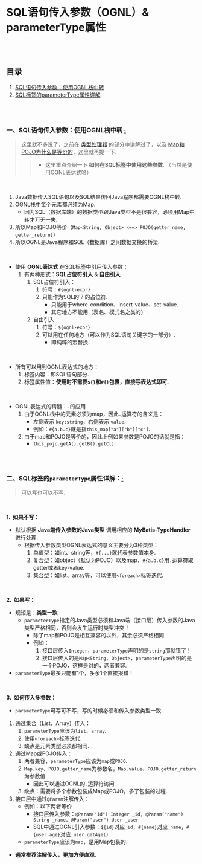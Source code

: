 # SQL语句传入参数（OGNL）& parameterType属性


<br><br>

## 目录

1. [SQL语句传入参数：使用OGNL栈中转]()
2. [SQL标签的parameterType属性详解]()

<br><br>

### 一、SQL语句传入参数：使用OGNL栈中转  [·](#目录)
> 这里就不多说了，之前在 [类型处理器](../基本构架/类型别名%20%26%20类型处理器.md#三类型处理器) 的部分中讲解过了，以及 [Map和POJO为什么是等价的](../基本构架/类型别名%20%26%20类型处理器.md/#四map和pojo之间的类型等价关系)，这里就再提一下.
>
>> - 这里重点介绍一下 **如何在SQL标签中使用这些参数**. （当然是使用OGNL表达式咯）

<br>

1. Java数据传入SQL语句以及SQL结果传回Java程序都需要OGNL栈中转.
2. OGNL栈中每个元素都必须为Map.
   - 因为SQL（数据库端）的数据类型跟Java类型不是很兼容，必须用Map中转才万无一失.
3. 所以Map和POJO等价（`Map<String, Object> <==> POJO(getter_name, getter_return)`）
4. 所以OGNL是Java程序和SQL（数据库）之间数据交换的桥梁.

<br>

- 使用 **OGNL表达式** 在SQL标签中引用传入参数：
   1. 有两种形式：**SQL占位符引入** & **自由引入**
      1. SQL占位符引入：
         1. 符号：`#{ognl-expr}`
         2. 只能作为SQL的'?'的占位符.
            - 只能用于where-condition、insert-value、set-value.
            - 其它地方不能用（表名、模式名之类的）.
      2. 自由引入：
         1. 符号：`${ognl-expr}`
         2. 可以用在任何地方（可以作为SQL语句关键字的一部分）.
            - 即纯粹的宏替换.

<br>

- 所有可以用到OGNL表达式的地方：
   1. 标签内容：即SQL语句部分.
   2. 标签属性值：**使用时不需要`${}`和`#{}`包裹，直接写表达式即可.**

<br>

- OGNL表达式的精髓：`.`的应用
   1. 由于OGNL栈中的元素必须为map，因此`.`运算符的含义是：
      - 左侧表示 `key:string`，右侧表示 `value`.
      - 例如：`#{a.b.c}`就是指`this_map["a"]["b"]["c"]`.
   2. 由于map和POJO是等价的，因此上例如果参数是POJO的话就是指：
      - `this_pojo.getA().getB().getC()`

<br><br>

### 二、SQL标签的`parameterType`属性详解：[·](#目录)
> 可以写也可以不写.

<br>

**1.&nbsp; 如果不写：**

- 默认根据 **Java端传入参数的Java类型** 调用相应的 **MyBatis-TypeHandler** 进行处理.
   - 根据传入参数类型OGNL表达式的意义主要分为3种类型：
      1. 单值型：如int、string等，`#{...}`就代表参数值本身.
      2. 复合型：如object（默认为POJO）以及map，`#{a.b.c}`用`.`运算符取getter或者key-value.
      3. 集合型：如list、array等，可以使用`<foreach>`标签迭代.

<br>

**2.&nbsp; 如果写：**

- 规矩是：**类型一致**
   - `parameterType`指定的Java类型必须和Java端（接口层）传入参数的Java类型严格相同，否则会发生运行时类型冲突！
      - 除了map和POJO是相互兼容的以外，其余必须严格相同.
      - 例如：
         1. 接口层传入`Integer`，`parameterType`声明的是`string`那就错了！
         2. 接口层传入的是`Map<String, Object>`，`parameterType`声明的是一个POJO，这样是对的，两者兼容.
- `parameterType`最多只能有1个，多余1个直接报错！

<br>

**3.&nbsp; 如何传入多参数：**

- `parameterType`可写可不写，写的时候必须和传入参数类型一致.

1. 通过集合（List、Array）传入：
   1. `parameterType`应该为`list`、`array`.
   2. 使用`<foreach>`标签迭代.
   3. 缺点是元素类型必须都相同.
2. 通过Map或POJO传入：
   1. 两者兼容，`parameterType`应该为`map`或`POJO`.
   2. `Map.key`、`POJO.getter_name`为参数名，`Map.value`、`POJO.getter_return`为参数值.
      - 因此可以通过OGNL的`.`运算符访问.
   3. 缺点：需要将多个参数包装成Map或POJO，多了包装的过程.
3. 接口层中通过`@Param`注解传入：
   - 例如：以下两者等价
      - 接口层传入参数：`@Param("id") Integer _id, @Param("name") String _name, @Param("user") User _user`
      - SQL中通过OGNL引入参数：`${id}`对应`_id`，`#{name}`对应`_name`，`#{user.age}`对应`_user.getAge()`
   - `parameterType`应该为`map`，是用Map包装的.

- **通常推荐注解传入，更加方便直观.**
